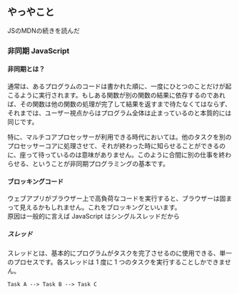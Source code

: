 ## やっやこと
JSのMDNの続きを読んだ

### 非同期 JavaScript
#### 非同期とは？
通常は、あるプログラムのコードは書かれた順に、一度にひとつのことだけが起こるように実行されます。もしある関数が別の関数の結果に依存するのであれば、その関数は他の関数の処理が完了して結果を返すまで待たなくてはならず、それまでは、ユーザー視点からはプログラム全体は止まっているのと本質的には同じです。

特に、マルチコアプロセッサーが利用できる時代においては。他のタスクを別のプロセッサーコアに処理させて、それが終わった時に知らせることができるのに、座って待っているのは意味がありません。このように合間に別の仕事を終わらせる、ということが非同期プログラミングの基本です。  

#### ブロッキングコード
ウェブアプリがブラウザー上で高負荷なコードを実行すると、ブラウザーは固まって見えるかもしれません。これをブロッキングといいます。  
原因は一般的に言えば JavaScript はシングルスレッドだから  

##### スレッド
スレッドとは、基本的にプログラムがタスクを完了させるのに使用できる、単一のプロセスです。各スレッドは 1 度に 1 つのタスクを実行することしかできません。  
```
Task A --> Task B --> Task C
```


